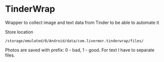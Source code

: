 # TinderWrap
Wrapper to collect image and text data from Tinder to be able to automate it

Store location
```
/storage/emulated/0/Android/data/com.livermor.tinderwrap/files/
```

Photos are saved with prefix: 0 - bad, 1 - good.
For text I have to separate files.

